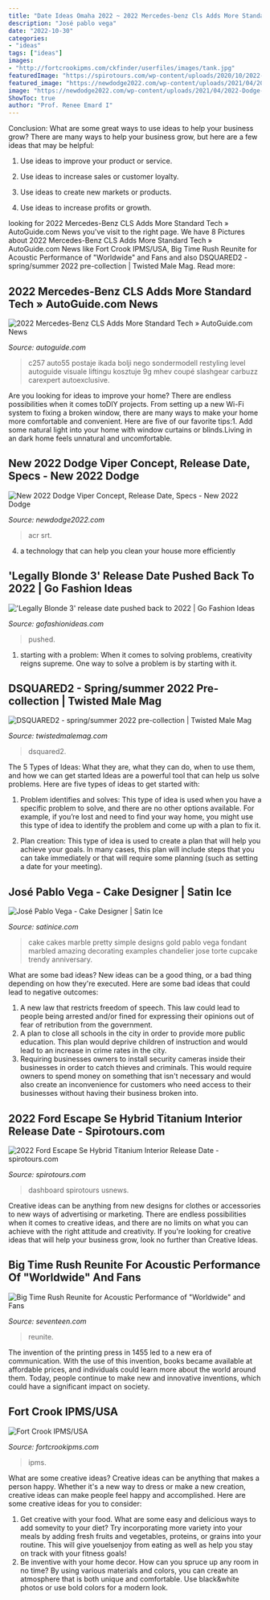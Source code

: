 ```yaml
---
title: "Date Ideas Omaha 2022 ~ 2022 Mercedes-benz Cls Adds More Standard Tech » Autoguide.com News"
description: "José pablo vega"
date: "2022-10-30"
categories:
- "ideas"
tags: ["ideas"]
images:
- "http://fortcrookipms.com/ckfinder/userfiles/images/tank.jpg"
featuredImage: "https://spirotours.com/wp-content/uploads/2020/10/2022-Ford-Escape-se-hybrid-titanium-interior-release-date-768x535.png"
featured_image: "https://newdodge2022.com/wp-content/uploads/2021/04/2022-Dodge-Viper-Interior-1-768x479.png"
image: "https://newdodge2022.com/wp-content/uploads/2021/04/2022-Dodge-Viper-Interior-1-768x479.png"
ShowToc: true
author: "Prof. Renee Emard I"
---
```



Conclusion: What are some great ways to use ideas to help your business grow?
There are many ways to help your business grow, but here are a few ideas that may be helpful:
1. Use ideas to improve your product or service.

2. Use ideas to increase sales or customer loyalty.

3. Use ideas to create new markets or products.

4. Use ideas to increase profits or growth.

	

		
looking for 2022 Mercedes-Benz CLS Adds More Standard Tech » AutoGuide.com News you've visit to the right page. We have 8 Pictures about 2022 Mercedes-Benz CLS Adds More Standard Tech » AutoGuide.com News like Fort Crook IPMS/USA, Big Time Rush Reunite for Acoustic Performance of &quot;Worldwide&quot; and Fans and also DSQUARED2 - spring/summer 2022 pre-collection | Twisted Male Mag. Read more:
		
    
## 2022 Mercedes-Benz CLS Adds More Standard Tech » AutoGuide.com News

<img loading=lazy src="https://www.autoguide.com/blog/wp-content/gallery/2022-mercedes-benz-cls-class-2021-04-06/2022-Mercedes-Benz-CLS-450-03.jpg" onerror="this.onerror=null;this.src='https://tse3.mm.bing.net/th?id=OIP.DPVUv0RFirnGy8-XLa313QHaE8&amp;pid=15.1';" alt="2022 Mercedes-Benz CLS Adds More Standard Tech » AutoGuide.com News">

_Source: autoguide.com_

>c257 auto55 postaje ikada bolji nego sondermodell restyling level autoguide visuale liftingu kosztuje 9g mhev coupé slashgear carbuzz carexpert autoexclusive. 

	

Are you looking for ideas to improve your home? There are endless possibilities when it comes toDIY projects. From setting up a new Wi-Fi system to fixing a broken window, there are many ways to make your home more comfortable and convenient. Here are five of our favorite tips:1. Add some natural light into your home with window curtains or blinds.Living in an dark home feels unnatural and uncomfortable.

    
## New 2022 Dodge Viper Concept, Release Date, Specs - New 2022 Dodge

<img loading=lazy src="https://newdodge2022.com/wp-content/uploads/2021/04/2022-Dodge-Viper-Interior-1-768x479.png" onerror="this.onerror=null;this.src='https://tse2.mm.bing.net/th?id=OIP.oagJV2EoBP0W4Xyq5ej0JQHaEn&amp;pid=15.1';" alt="New 2022 Dodge Viper Concept, Release Date, Specs - New 2022 Dodge">

_Source: newdodge2022.com_

>acr srt. 

	

4. a technology that can help you clean your house more efficiently

    
## &#039;Legally Blonde 3&#039; Release Date Pushed Back To 2022 | Go Fashion Ideas

<img loading=lazy src="https://a57.foxnews.com/static.foxnews.com/foxnews.com/content/uploads/2020/10/931/524/Reese-Witherspoon-as-Elle-Woods-in-Legally-Blonde.jpg?ve=1&amp;tl=1" onerror="this.onerror=null;this.src='https://tse3.mm.bing.net/th?id=OIP.0hhZudktB9Dj2-cyzl0dIwHaEK&amp;pid=15.1';" alt="&#039;Legally Blonde 3&#039; release date pushed back to 2022 | Go Fashion Ideas">

_Source: gofashionideas.com_

>pushed. 

	

1. starting with a problem: When it comes to solving problems, creativity reigns supreme. One way to solve a problem is by starting with it.

    
## DSQUARED2 - Spring/summer 2022 Pre-collection | Twisted Male Mag

<img loading=lazy src="https://twistedmalemag.com/wp-content/uploads/2021/06/58-scaled-683x1024.jpg" onerror="this.onerror=null;this.src='https://tse1.mm.bing.net/th?id=OIP.ZaWHxIt79_KDk1ViUafAPgHaLG&amp;pid=15.1';" alt="DSQUARED2 - spring/summer 2022 pre-collection | Twisted Male Mag">

_Source: twistedmalemag.com_

>dsquared2. 

	

The 5 Types of Ideas: What they are, what they can do, when to use them, and how we can get started
Ideas are a powerful tool that can help us solve problems. Here are five types of ideas to get started with:
1. Problem identifies and solves: This type of idea is used when you have a specific problem to solve, and there are no other options available. For example, if you’re lost and need to find your way home, you might use this type of idea to identify the problem and come up with a plan to fix it.

2. Plan creation: This type of idea is used to create a plan that will help you achieve your goals. In many cases, this plan will include steps that you can take immediately or that will require some planning (such as setting a date for your meeting).


    
## José Pablo Vega - Cake Designer | Satin Ice

<img loading=lazy src="https://s3.amazonaws.com/satin-ice-website/gallery/Jose-Pablo-Vega-Arte-Sabor-Wedding-Elegant-16.jpg?mtime=20170608101837" onerror="this.onerror=null;this.src='https://tse1.mm.bing.net/th?id=OIP.Lwhwk7XP02C8faahxTLbwwHaLj&amp;pid=15.1';" alt="José Pablo Vega - Cake Designer | Satin Ice">

_Source: satinice.com_

>cake cakes marble pretty simple designs gold pablo vega fondant marbled amazing decorating examples chandelier jose torte cupcake trendy anniversary. 

	

What are some bad ideas?
New ideas can be a good thing, or a bad thing depending on how they're executed. Here are some bad ideas that could lead to negative outcomes: 
1. A new law that restricts freedom of speech. This law could lead to people being arrested and/or fined for expressing their opinions out of fear of retribution from the government. 
2. A plan to close all schools in the city in order to provide more public education. This plan would deprive children of instruction and would lead to an increase in crime rates in the city. 
3. Requiring businesses owners to install security cameras inside their businesses in order to catch thieves and criminals. This would require owners to spend money on something that isn't necessary and would also create an inconvenience for customers who need access to their businesses without having their business broken into. 

    
## 2022 Ford Escape Se Hybrid Titanium Interior Release Date - Spirotours.com

<img loading=lazy src="https://spirotours.com/wp-content/uploads/2020/10/2022-Ford-Escape-se-hybrid-titanium-interior-release-date-768x535.png" onerror="this.onerror=null;this.src='https://tse3.mm.bing.net/th?id=OIP.eflxmTSDdBZxneSrX4umCQHaFK&amp;pid=15.1';" alt="2022 Ford Escape Se Hybrid Titanium Interior Release Date - spirotours.com">

_Source: spirotours.com_

>dashboard spirotours usnews. 

	

Creative ideas can be anything from new designs for clothes or accessories to new ways of advertising or marketing. There are endless possibilities when it comes to creative ideas, and there are no limits on what you can achieve with the right attitude and creativity. If you're looking for creative ideas that will help your business grow, look no further than Creative Ideas.

    
## Big Time Rush Reunite For Acoustic Performance Of &quot;Worldwide&quot; And Fans

<img loading=lazy src="https://hips.hearstapps.com/hmg-prod.s3.amazonaws.com/images/members-of-big-time-rush-pose-prior-to-the-nickelodeon-news-photo-1592408555.jpg?crop=1.00xw:0.455xh;0,0.0401xh&amp;resize=1200:*" onerror="this.onerror=null;this.src='https://tse3.mm.bing.net/th?id=OIP.tsrQmxAEoiYl7f5N0qkiEgHaDu&amp;pid=15.1';" alt="Big Time Rush Reunite for Acoustic Performance of &quot;Worldwide&quot; and Fans">

_Source: seventeen.com_

>reunite. 

	

The invention of the printing press in 1455 led to a new era of communication. With the use of this invention, books became available at affordable prices, and individuals could learn more about the world around them. Today, people continue to make new and innovative inventions, which could have a significant impact on society.

    
## Fort Crook IPMS/USA

<img loading=lazy src="http://fortcrookipms.com/ckfinder/userfiles/images/tank.jpg" onerror="this.onerror=null;this.src='https://tse2.mm.bing.net/th?id=OIP.4yB6YHwy8oyjS_YqrBQq0QHaFI&amp;pid=15.1';" alt="Fort Crook IPMS/USA">

_Source: fortcrookipms.com_

>ipms. 

	

What are some creative ideas?
Creative ideas can be anything that makes a person happy. Whether it's a new way to dress or make a new creation, creative ideas can make people feel happy and accomplished. Here are some creative ideas for you to consider: 
1. Get creative with your food. What are some easy and delicious ways to add somevity to your diet? Try incorporating more variety into your meals by adding fresh fruits and vegetables, proteins, or grains into your routine. This will give youelsenjoy from eating as well as help you stay on track with your fitness goals! 
2. Be inventive with your home decor. How can you spruce up any room in no time? By using various materials and colors, you can create an atmosphere that is both unique and comfortable. Use black&white photos or use bold colors for a modern look.


